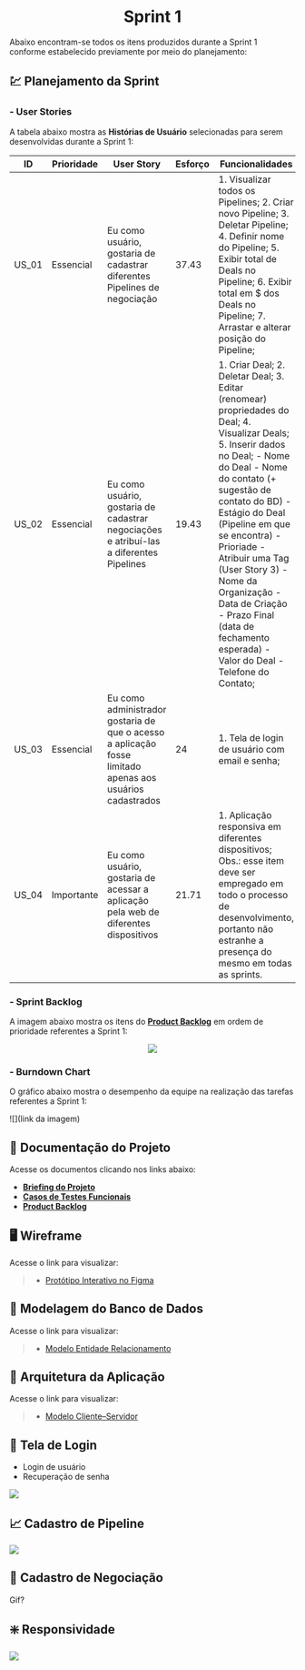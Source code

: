 <h1 align="center"> 
  Sprint 1
</h1>

Abaixo encontram-se todos os itens produzidos durante a Sprint 1 conforme estabelecido previamente por meio do planejamento: 

## 💹 Planejamento da Sprint

### - User Stories

A tabela abaixo mostra as __Histórias de Usuário__ selecionadas para serem desenvolvidas durante a Sprint 1:

| ID     | Prioridade | User Story                       | Esforço                              | Funcionalidades                      |
| -------| ---------- | -------------------------------- | ------------------------------------ | ------------------------------------ |
| US_01  | Essencial  | Eu como usuário, gostaria de cadastrar diferentes Pipelines de negociação | 37.43 | 1. Visualizar todos os Pipelines; 2. Criar novo Pipeline; 3. Deletar Pipeline; 4. Definir nome do Pipeline; 5. Exibir total de Deals no Pipeline; 6. Exibir total em $ dos Deals no Pipeline; 7. Arrastar e alterar posição do Pipeline; | 
| US_02  | Essencial  | Eu como usuário, gostaria de cadastrar negociações e atribuí-las a diferentes Pipelines  | 19.43 | 1. Criar Deal; 2. Deletar Deal; 3. Editar (renomear) propriedades do Deal; 4. Visualizar Deals; 5. Inserir dados no Deal; - Nome do Deal - Nome do contato (+ sugestão de contato do BD) - Estágio do Deal (Pipeline em que se encontra) - Prioriade - Atribuir uma Tag (User Story 3) - Nome da Organização - Data de Criação - Prazo Final (data de fechamento esperada) - Valor do Deal - Telefone do Contato; |
| US_03  | Essencial  | Eu como administrador gostaria de que o acesso a aplicação fosse limitado apenas aos usuários cadastrados | 24 | 1. Tela de login de usuário com email e senha; |
| US_04  | Importante | Eu como usuário, gostaria de acessar a aplicação pela web de diferentes dispositivos | 21.71 | 1. Aplicação responsiva em diferentes dispositivos; Obs.: esse item deve ser empregado em todo o processo de desenvolvimento, portanto não estranhe a presença do mesmo em todas as sprints. |

### - Sprint Backlog

A imagem abaixo mostra os itens do [__Product Backlog__](https://github.com/vinicius-hso/api-sem3-target-crm/blob/Sprint-1/Documentation/product-backlog-target.pdf) em ordem de prioridade referentes a Sprint 1:

<p align="center">
  <img src="https://github.com/vinicius-hso/api-sem3-target-crm/blob/Sprint-1/Documentation/user-story1.jpeg"/></p>

### - Burndown Chart

O gráfico abaixo mostra o desempenho da equipe na realização das tarefas referentes a Sprint 1:

![](link da imagem)

## 📂 Documentação do Projeto

Acesse os documentos clicando nos links abaixo:

* [__Briefing do Projeto__](https://github.com/vinicius-hso/api-sem3-target-crm/blob/Sprint-1/Documentation/briefing-target.pdf)
* [__Casos de Testes Funcionais__](https://github.com/vinicius-hso/api-sem3-target-crm/blob/Sprint-1/Documentation/bdd-testes.pdf)
* [__Product Backlog__](https://github.com/vinicius-hso/api-sem3-target-crm/blob/Sprint-1/Documentation/product-backlog-target.pdf)

## 🖥️ Wireframe 

Acesse o link para visualizar:

> * [Protótipo Interativo no Figma](https://www.figma.com/proto/9Wjemyb5Fc0einoBG4pciU/API---cluster8?node-id=217%3A1296&scaling=contain&page-id=0%3A1&starting-point-node-id=217%3A1296)

## 🎲 Modelagem do Banco de Dados

Acesse o link para visualizar:

> * [Modelo Entidade Relacionamento](https://github.com/vinicius-hso/api-sem3-target-crm/blob/Sprint-1/Documentation/modelo-l%C3%B3gico-relacional.jpeg)


## 📐 Arquitetura da Aplicação

Acesse o link para visualizar:

> * [Modelo Cliente–Servidor](https://github.com/vinicius-hso/api-sem3-target-crm/blob/Sprint-1/Documentation/arquitetura-da-aplica%C3%A7%C3%A3o.jpeg)
 
## 🔑 Tela de Login

* Login de usuário
* Recuperação de senha

![](https://github.com/vinicius-hso/api-sem3-target-crm/blob/Sprint-1/Documentation/Tests%20-%20BDD/gifs/recuperar-senha.gif)

## 📈 Cadastro de Pipeline

![](https://github.com/vinicius-hso/api-sem3-target-crm/blob/Sprint-1/Documentation/Tests%20-%20BDD/gifs/novo-pipeline.gif)

## 💼 Cadastro de Negociação

Gif?

## ❇️ Responsividade

![](https://github.com/vinicius-hso/api-sem3-target-crm/blob/Sprint-1/Documentation/Tests%20-%20BDD/gifs/responsividade.gif)
